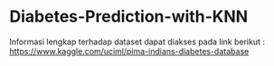 # Diabetes-Prediction-with-KNN
Informasi lengkap terhadap dataset dapat diakses pada link berikut : https://www.kaggle.com/uciml/pima-indians-diabetes-database
